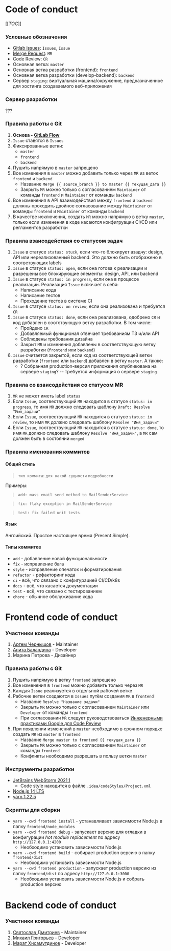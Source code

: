 # Code of conduct

[[_TOC_]]

### Условные обозначения
- [Gitlab issues](https://gitlab.com/temikmax/org-mephi-2.0/-/issues): `Issues`, `Issue`
- [Merge Request](https://gitlab.com/temikmax/org-mephi-2.0/-/merge_requests): `MR`
- Code Review: `CR`
- Основная ветка: `master`
- Основная ветка разработки (frontend): `frontend`
- Основная ветка разработки (develop-backend): `backend`
- Сервер `staging`: виртуальная машина/окружение, предназначенное для хостинга создаваемого веб-приложения

### Сервер разработки
???

### Правила работы с Git

1. **Основа - [GitLab Flow](https://docs.gitlab.com/ee/topics/gitlab_flow.html#production-branch-with-gitlab-flow)**
1. `Issue` ставятся в `Issues`
1. Фиксированные ветки:
    - `master`
    - `frontend`
    - `backend`
1. Пушить напрямую в `master` запрещено
1. Все изменения в `master` можно добавить только через `MR` из веток `frontend` и `backend`
    * Название `Merge {{ source_branch }} to master {{ текущая_дата }}`
    * Закрыть `MR` можно только с согласованием `Maintainer` от команды `frontend` и `Maintainer` от команды `backend`
1. Все изменения в API взаимодействия между `frontend` и `backend` должны проходить двойное согласование между `Maintainer` от команды `frontend` и `Maintainer` от команды `backend`
1. В качестве исключения, создать `MR` можно напрямую в ветку `master`, только если изменения в коде касаются конфигруации CI/CD или регламентов разработки

### Правила взаисодействия со статусом задач
1. `Issue` в статусе `status: stuck`, если что-то блокирует азадчу: design, API или нереализованный backend. Это должно быть отображено в соответвующих labels
1. `Issue` в статусе `status: open`, если она готова к реализации и разрешены все блокирующие элементы: design, API, или backend
1. `Issue` в статусе `status: in progress`, если она в процессе реализации. Реализация `Issue` включает в себя:
    - Написание кода
    - Написание тестов
    - Проходение тестов в системе CI
1. `Issue` в статусе `status: on review`, если она реализована и требуется `CR`
1. `Issue` в статусе `status: done`, если она реализована, одобрено `CR` и код добавлен в соотствующую ветку разработки. В том числе:
    - Пройдено `CR`
    - Добавляемый функционал отвечает требованиям ТЗ и/или API
    - Соблюдены требования дизайна
    - Закрыт `MR` и изменения добавлены в соответствующую ветку разработки (`frontend` или `backend`)
1. `Issue` считается закрытой, если код из соответствующей ветки разработки (`frontend` или `backend`) добавлен в ветку `master`. А также:
    - ? Собранная production-версия приложения опубликована на сервере `staging`? -- требуется информация о сервере `staging`

### Правила со взаисодействия со статусом MR
1. `MR` не может иметь label `status`
1. Если `Issue`, соотвествующий `MR` находится в статусе `status: in progress`, то имя `MR` должно следовать шаблону `Draft: Resolve "Имя_задачи"`
1. Если `Issue`, соотвествующий `MR` находится в статусе `status: in review`, то имя `MR` должно следовать шаблону `Resolve "Имя_задачи"`
1. Если `Issue`, соотвествующий `MR` находится в статусе `status: done`, то имя `MR` должно следовать шаблону `Resolve "Имя_задачи"`, а `MR` сам должен быть в состоянии `merged`


### Правила именования коммитов
#### Общий стиль
> `тип коммита`: `для какой сущности` `подробности`

Примеры:
> `add: mass email send method to MailSenderService`

> `fix: flaky exception in MailSenderService`

> `test: fix failed unit tests`

#### Язык
Английский. Простое настоящее время (Present Simple).

#### Типы коммитов
- `add` - добавление новой функциональности
- `fix` - исправление бага
- `style` - исправление опечаток и форматирования
- `refactor` - рефакторинг кода
- `ci` - всё, что связано с конфигурацией CI/CD/k8s
- `docs` - всё, что касается документации
- `test` - всё, что связано с тестированием
- `chore` - обычное обслуживание кода




# Frontend code of conduct

### Участники команды
1. [Артем Чернышов](https://gitlab.com/ache) - Maintainer
1. [Анита Баландина](https://gitlab.com/anita-balandina) - Developer
1. Марина Петрова - Дизайнер

### Правила работы с Git
1. Пушить напрямую в ветку `frontend` запрещено
1. Все изменения в `frontend` можно добавить только через `MR`
1. Каждая `Issue` реализуется в отдельной рабочей ветке
1. Рабочие ветки создаются в `Issues` путём создания `MR` в `frontend`
    * Название `Resolve "Название задачи"`
    * Закрыть `MR` можно только с согласованием `Maintainer` или `Developer` от команды `frontend`
    * При согласовании `MR` следует руководствоваться [Инженерными практиками Google для Code Review](https://tproger.ru/translations/code-review-a-la-google/)
1. При появлении изменений в `master` необходимо в срочном порядке создать `MR` из `master` в `frontend`
    * Название `Merge master to frontend {{ текущая_дата }}`
    * Закрыть `MR` можно только с согласованием `Maintainer` от команды `frontend`
    * Конфликты необходимо разрешать в пользу ветки `master`

### Инструменты разработки
- [JetBrains WebStorm 2021.1](https://www.jetbrains.com/webstorm/)
    - Code style находится в файле `.idea/codeStyles/Project.xml`
- [Node.js 14 LTS](https://nodejs.org/en/)
- [yarn 1.22.5](https://classic.yarnpkg.com/en/docs/install/)

### Скрипты для сборки
- `yarn --cwd frontend install` - устанавливает зависимости Node.js в папку `frontend/node_modules`
- `yarn --cwd frontend debug` - запускает версию для отладки в конфигурации *hot module replacement* по адресу `http://127.0.0.1:4200`
    - Необходимо установить зависимости Node.js 
- `yarn --cwd frontend build` - собирает production версию в папку `frontend/dist`
    - Необходимо установить зависимости Node.js
- `yarn --cwd frontend production` - запускает production версию из папку `frontend/dist` по адресу `http://127.0.0.1:3000`
    - Необходимо установить зависимости Node.js и собрать production версию




# Backend code of conduct
### Участники команды
1. [Святослав Дмитриев](https://gitlab.com/sodmitriev) - Maintainer
1. [Михаил Григорьев](https://gitlab.com/grigorevmp) - Developer
1. [Марат Хисамутдинов](https://gitlab.com/marat.ai) - Developer
